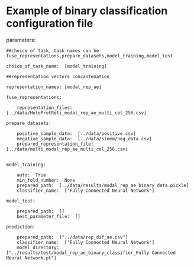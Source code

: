
# Example of binary classification configuration file 

parameters:

    ##choice of task, task names can be fuse_representations,prepare_datasets,model_training,model_test
    
    choice_of_task_name:  [model_training]
    
    ##representation vectors concantenation
    
    representation_names: [modal_rep_ae]
    
    fuse_representations:
    
        representation_files: [../data/HoloProtReti_modal_rep_ae_multi_col_256.csv]
        
    prepare_datasets:  
    
        positive_sample_data:  [../data/positive.csv]
        negative_sample_data:  [../data/sinem/neg_data.csv]
        prepared_representation_file:  [../data/multi_modal_rep_ae_multi_col_256.csv] 
        
    
    model_training:
    
        auto:  True
        min_fold_number:  None
        prepared_path:  [../data/results/modal_rep_ae_binary_data.pickle]
        classifier_name:  ["Fully Connected Neural Network"] 
        
    model_test:
       
        prepared_path:  []              
        best_parameter_file:  []
        
    prediction:
       
        prepared_path:  ["../data/rep_dif_ae.csv"]
        classifier_name:  ['Fully Connected Neural Network']         
        model_directory:  ["../results/test/modal_rep_ae_binary_classifier_Fully Connected Neural Network.pt"] 
        
